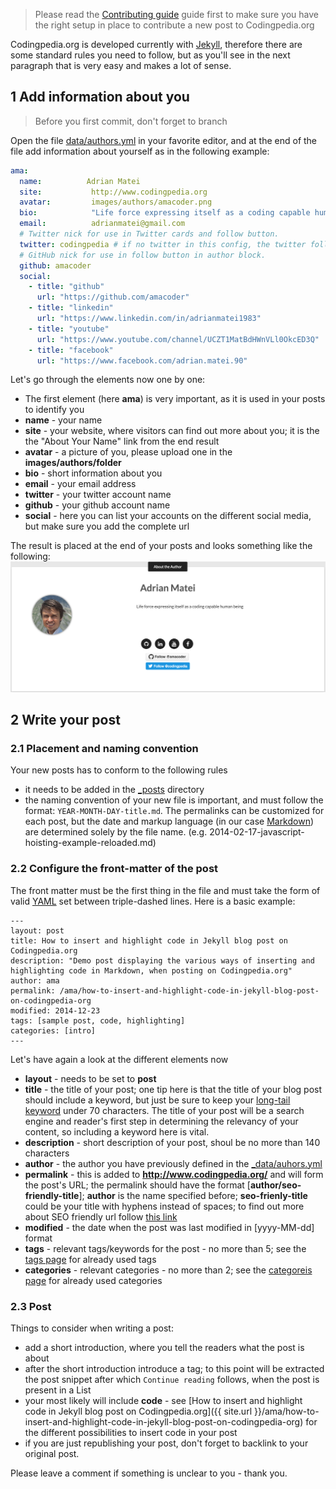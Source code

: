 > Please read the [Contributing guide](CONTRIBUTING.md) guide first to make sure
you have the right setup in place to contribute a new post to Codingpedia.org

Codingpedia.org is developed currently with [Jekyll](https://jekyllrb.com/), therefore there are some
standard rules you need to follow, but as you'll see in the next paragraph that is very easy and makes a lot of sense.

## 1 Add information about you

> Before you first commit, don't forget to branch

Open the file [data/authors.yml](data/authors.yml) in your favorite editor, and at the end of the file add
information about yourself as in the following example:

```yaml
ama:
  name:          Adrian Matei
  site:           http://www.codingpedia.org
  avatar:         images/authors/amacoder.png
  bio:            "Life force expressing itself as a coding capable human being"
  email:          adrianmatei@gmail.com
  # Twitter nick for use in Twitter cards and follow button.
  twitter: codingpedia # if no twitter in this config, the twitter follow button will be removed
  # GitHub nick for use in follow button in author block.
  github: amacoder
  social:
    - title: "github"
      url: "https://github.com/amacoder"
    - title: "linkedin"
      url: "https://www.linkedin.com/in/adrianmatei1983"
    - title: "youtube"
      url: "https://www.youtube.com/channel/UCZT1MatBdHWnVLl0OkcED3Q"
    - title: "facebook"
      url: "https://www.facebook.com/adrian.matei.90"
```
Let's go through the elements now one by one:
* The first element (here **ama**) is very important, as it is used in your posts to identify you
* **name** - your name
* **site** - your website, where visitors can find out more about you; it is the the "About Your Name" link from the end result
* **avatar** - a picture of you, please upload one in the __images/authors/folder__
* **bio** - short information about you
* **email** - your email address
* **twitter** - your twitter account name
* **github** - your github account name
* **social** - here you can list your accounts on the different social media, but make sure you add the complete url

The result is placed at the end of your posts and looks something like the following:
![About author](images/contributing/contributing-about-author.png)

## 2 Write your post

### 2.1 Placement and naming convention

Your new posts has to conform to the following rules
* it needs to be added in the [_posts](_posts) directory
* the naming convention of your new file is important, and must follow the format: <code>YEAR-MONTH-DAY-title.md</code>.
The permalinks can be customized for each post, but the date and markup language (in our case [Markdown](http://daringfireball.net/projects/markdown/)) are determined solely by the file name.
(e.g. 2014-02-17-javascript-hoisting-example-reloaded.md)

### 2.2 Configure the front-matter of the post

The front matter must be the first thing in the file and must take the form of valid [YAML](https://en.wikipedia.org/wiki/YAML) set between triple-dashed lines. Here is a basic example:
```
---
layout: post
title: How to insert and highlight code in Jekyll blog post on Codingpedia.org
description: "Demo post displaying the various ways of inserting and highlighting code in Markdown, when posting on Codingpedia.org"
author: ama
permalink: /ama/how-to-insert-and-highlight-code-in-jekyll-blog-post-on-codingpedia-org
modified: 2014-12-23
tags: [sample post, code, highlighting]
categories: [intro]
---
```

Let's have again a look at the different elements now
* **layout** - needs to be set to **post**
* **title** - the title of your post; one tip here is that the title of your blog post should include a keyword, but just be sure to keep your [long-tail keyword](https://yoast.com/focus-on-long-tail-keywords/) under 70 characters. The title of your post will be a search engine and reader's first step in determining the relevancy of your content, so including a keyword here is vital.
* **description** - short description of your post, shoul be no more than 140 characters
* **author** - the author you have previously defined in the [_data/auhors.yml](_data/auhors.yml)
* **permalink** - this is added to __http://www.codingpedia.org/__ and will form the post's URL; the permalink should have the format [__author/seo-friendly-title__]; **author** is the name specified before;
**seo-frienly-title** could be your title with hyphens instead of spaces; to find out more about SEO friendly url follow [this link](http://www.codingpedia.org/ama/seo-friendly-url-construction-with-spring-mvc/#What_is_a_friendly_URL)
* **modified** - the date when the post was last modified in [yyyy-MM-dd] format
* **tags** - relevant tags/keywords for the post - no more than 5; see the [tags page](http://www.codingpedia.org/tags/) for already used tags
* **categories** - relevant categories - no more than 2;  see the [categoreis page](http://www.codingpedia.org/categories/) for already used categories

### 2.3 Post

Things to consider when writing a post:
* add a short introduction, where you tell the readers what the post is about
* after the short introduction introduce a <code><!--more--></code> tag; to this point will be extracted the post snippet
after which <code>Continue reading</code> follows, when the post is present in a List
* your most likely will include **code** - see [How to insert and highlight code in Jekyll blog post on Codingpedia.org]({{ site.url }}/ama/how-to-insert-and-highlight-code-in-jekyll-blog-post-on-codingpedia-org) for the different possibilities to insert code in your post
* if you are just republishing your post, don't forget to backlink to your original post.

Please leave a comment if something is unclear to you - thank you.
